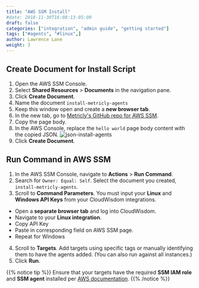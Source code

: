 ```yaml
---
title: "AWS SSM Install"
#date: 2018-11-30T16:08:13-05:00
draft: false
categories: ["integration", "admin guide", "getting started"]
tags: ["#agents", "#linux",]
author: Lawrence Lane
weight: 3
---
```


## Create Document for Install Script

1. Open the AWS SSM Console.
2. Select **Shared Resources** > **Documents** in the navigation pane.
3. Click **Create Document**.
4. Name the document `install-metricly-agents`
4. Keep this window open and create a **new browser tab**.
5. In the new tab, go to [Metricly's GitHub repo for AWS SSM](https://docs.google.com/document/d/1G6BpbE2TDPxcb3l0mg4qTJ3D2P96MWVFz_OWaf3QTcs/edit?usp=sharing).
6. Copy the page body.
7. In the AWS Console, replace the `hello world` page body content with the copied JSON.
![json-install-agents](/images/LINUX-aws-ssm-install/json-install-agents.png)
8. Click **Create Document**.

## Run Command in AWS SSM

1. In the AWS SSM Console, navigate to **Actions** > **Run Command**.
2. Search for `Owner: Equal: Self`. Select the document you created, `install-metricly-agents`.
3. Scroll to **Command Parameters**. You must input your **Linux** and **Windows API Keys** from your CloudWisdom integrations.
  - Open a **separate browser tab** and log into CloudWisdom.
  - Navigate to your **Linux integration**.
  - Copy API Key
  - Paste in corresponding field on AWS SSM page.
  - Repeat for Windows
4. Scroll to **Targets**. Add targets using specific tags or manually identifying them to have the agents added. (You can also run against all instances.)
5. Click **Run**.

{{% notice tip %}}
Ensure that your targets have the required **SSM IAM role** and **SSM agent** installed per [AWS documentation](https://docs.aws.amazon.com/AWSEC2/latest/UserGuide/iam-roles-for-amazon-ec2.html#attach-iam-role).
{{% /notice %}}
